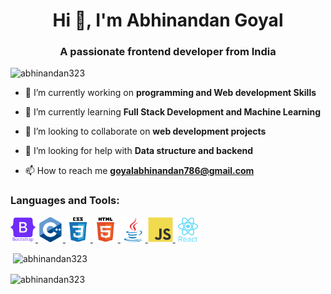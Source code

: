 <h1 align="center">Hi 👋, I'm Abhinandan Goyal</h1>
<h3 align="center">A passionate frontend developer from India</h3>

<p align="left"> <img src="https://komarev.com/ghpvc/?username=abhinandan323&label=Profile%20views&color=0e75b6&style=flat" alt="abhinandan323" /> </p>

- 🔭 I’m currently working on **programming and Web development Skills**

- 🌱 I’m currently learning **Full Stack Development and Machine Learning**

- 👯 I’m looking to collaborate on **web development projects**

- 🤝 I’m looking for help with **Data structure and backend**

- 📫 How to reach me **goyalabhinandan786@gmail.com**


<h3 align="left">Languages and Tools:</h3>
<p align="left"> <a href="https://getbootstrap.com" target="_blank"> <img src="https://raw.githubusercontent.com/devicons/devicon/master/icons/bootstrap/bootstrap-plain-wordmark.svg" alt="bootstrap" width="40" height="40"/> </a> <a href="https://www.w3schools.com/cpp/" target="_blank"> <img src="https://raw.githubusercontent.com/devicons/devicon/master/icons/cplusplus/cplusplus-original.svg" alt="cplusplus" width="40" height="40"/> </a> <a href="https://www.w3schools.com/css/" target="_blank"> <img src="https://raw.githubusercontent.com/devicons/devicon/master/icons/css3/css3-original-wordmark.svg" alt="css3" width="40" height="40"/> </a> <a href="https://www.w3.org/html/" target="_blank"> <img src="https://raw.githubusercontent.com/devicons/devicon/master/icons/html5/html5-original-wordmark.svg" alt="html5" width="40" height="40"/> </a> <a href="https://www.java.com" target="_blank"> <img src="https://raw.githubusercontent.com/devicons/devicon/master/icons/java/java-original.svg" alt="java" width="40" height="40"/> </a> <a href="https://developer.mozilla.org/en-US/docs/Web/JavaScript" target="_blank"> <img src="https://raw.githubusercontent.com/devicons/devicon/master/icons/javascript/javascript-original.svg" alt="javascript" width="40" height="40"/> </a> <a href="https://reactjs.org/" target="_blank"> <img src="https://raw.githubusercontent.com/devicons/devicon/master/icons/react/react-original-wordmark.svg" alt="react" width="40" height="40"/> </a> </p>

<p>&nbsp;<img align="center" src="https://github-readme-stats.vercel.app/api?username=abhinandan323&show_icons=true&locale=en" alt="abhinandan323" /></p>

<p><img align="center" src="https://github-readme-streak-stats.herokuapp.com/?user=abhinandan323&" alt="abhinandan323" /></p>

